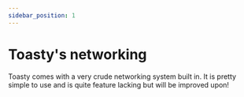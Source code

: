 ```yaml
---
sidebar_position: 1
---
```


# Toasty's networking

Toasty comes with a very crude networking system built in. It is pretty simple to use and is quite feature lacking but will be improved upon!